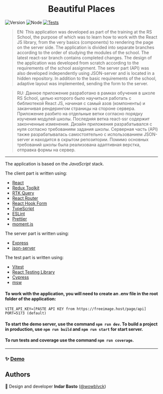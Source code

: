 <h1 align="center">Beautiful Places</h1>
<p>
  <img alt="Version" src="https://img.shields.io/badge/version-1.0.0-brightgreen.svg?cacheSeconds=2592000" />
  <img alt="Node" src="https://img.shields.io/badge/node-%3E%3D%2018.16-brightgreen" />
  <a href="https://github.com/wowblvck/rs-react-app/actions/workflows/tests.yml">
    <img alt="Tests" src="https://github.com/wowblvck/rs-react-app/actions/workflows/tests.yml/badge.svg" />
  </a>
</p>


> EN: This application was developed as part of the training at the RS School, the purpose of which was to learn how to work with the React JS library, from the very basics (components) to rendering the page on the server side. The application is divided into separate branches according to the order of studying the modules of the school. The latest react-ssr branch contains completed changes. The design of the application was developed from scratch according to the requirements of the school assignment. The server part (API) was also developed independently using JSON-server and is located in a hidden repository. In addition to the basic requirements of the school, adaptive layout was implemented, sending the form to the server.

> RU: Данное приложение разработано в рамках обучения в школе RS School, целью которого было научиться работать с библиотекой React JS, начиная с самый азов (компоненты) и заканчивая рендерингом страницы на стороне сервера. Приложение разбито на отдельные ветки согласно порядку изучения модулей школы. Последняя ветка react-ssr содержит законченные изменения. Дизайн приложения разрабатывался с нуля согласно требованиям задания школы. Серверная часть (API) также разрабатывалась самостоятельно с использованием JSON-server и находится в скрытом репозитории. Помимо основных требований школы была реализована адаптивная верстка, отправка формы на сервер.

---
The application is based on the *JavaScript* stack.

The client part is written using:
- [React](https://reactjs.org/) 
- [Redux Toolkit](https://redux-toolkit.js.org/)
- [RTK Query](https://redux-toolkit.js.org/rtk-query/overview)
- [React Router](https://github.com/remix-run/react-router#readme)
- [React Hook Form](https://react-hook-form.com/)
- [TypeScript](https://www.typescriptlang.org/)
- [ESLint](https://eslint.org/)
- [Prettier](https://prettier.io/)
- [moment.js](https://momentjs.com/)

The server part is written using:
- [Express](https://expressjs.com/)
- [json-server](https://github.com/typicode/json-server)

The test part is written using:
- [Vitest](https://vitest.dev/)
- [React Testing Library](https://testing-library.com/docs/react-testing-library/intro/)
- [Cypress](https://www.cypress.io/)
- [msw](https://mswjs.io/)

#### To work with the application, you will need to create an .env file in the root folder of the application:
```
VITE_API_KEY=[PASTE API KEY from https://freeimage.host/page/api]
PORT=5173 (default)
```

#### To start the demo server, use the command ```npm run dev```. To build a project in production, use ```npm run build``` and ```npm run start``` for start server.

#### To run tests and coverage use the command ```npm run coverage```.

---

### ✨ [Demo](https://rs-react-app-production.up.railway.app/)

## Authors

👤 Design and developer **Indar Basto** ([@wowblvck](https://github.com/wowblvck))
